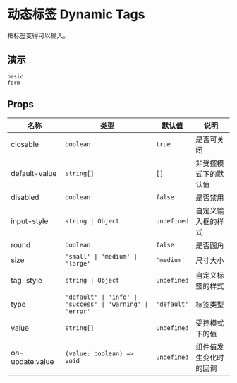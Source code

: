 # 动态标签 Dynamic Tags

把标签变得可以输入。

## 演示

```demo
basic
form
```

## Props

| 名称 | 类型 | 默认值 | 说明 |
| --- | --- | --- | --- |
| closable | `boolean` | `true` | 是否可关闭 |
| default-value | `string[]` | `[]` | 非受控模式下的默认值 |
| disabled | `boolean` | `false` | 是否禁用 |
| input-style | `string \| Object` | `undefined` | 自定义输入框的样式 |
| round | `boolean` | `false` | 是否圆角 |
| size | `'small' \| 'medium' \| 'large'` | `'medium'` | 尺寸大小 |
| tag-style | `string \| Object` | `undefined` | 自定义标签的样式 |
| type | `'default' \| 'info' \| 'success' \| 'warning' \| 'error'` | `'default'` | 标签类型 |
| value | `string[]` | `undefined` | 受控模式下的值 |
| on-update:value | `(value: boolean) => void` | `undefined` | 组件值发生变化时的回调 |
